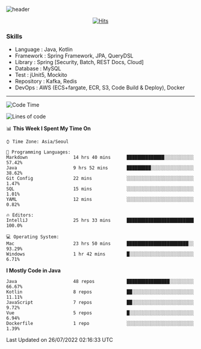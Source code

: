 <!-- Github Profile Readme로 프로필 꾸미기 : https://zzsza.github.io/development/2020/07/10/make-github-profile-readme/ -->

<!-- github theme -->
  <!-- 
    ![header](https://capsule-render.vercel.app/api?type=slice&color=e0f0e3&height=150&section=header&text=beasy&fontSize=45)
  -->
  ![header](https://capsule-render.vercel.app/api?type=soft&color=e0f0e3&height=150&section=header&text=Choi-YongSeok&fontSize=55&animation=twinkling)


<!-- hits count : https://hits.seeyoufarm.com/ -->
<div align=center>
    
  [![Hits](https://hits.seeyoufarm.com/api/count/incr/badge.svg?url=https%3A%2F%2Fgithub.com%2Fchoi-ys&count_bg=%2379C83D&title_bg=%23555555&icon=&icon_color=%23E7E7E7&title=hits&edge_flat=false)](https://hits.seeyoufarm.com)

</div>


<!-- Committed Top Lang -->
<div align=center>
</div>


### Skills
 - Language : Java, Kotlin
 - Framework : Spring Framework, JPA, QueryDSL
 - Library : Spring [Security, Batch, REST Docs, Cloud]
 - Database : MySQL
 - Test : jUnit5, Mockito
 - Repository : Kafka, Redis
 - DevOps : AWS (ECS+fargate, ECR, S3, Code Build & Deploy), Docker

---

<!--START_SECTION:waka-->
![Code Time](http://img.shields.io/badge/Code%20Time-2%2C699%20hrs%202%20mins-blue)

![Lines of code](https://img.shields.io/badge/From%20Hello%20World%20I%27ve%20Written-326%20Thousand%20lines%20of%20code-blue)

📊 **This Week I Spent My Time On** 

```text
⌚︎ Time Zone: Asia/Seoul

💬 Programming Languages: 
Markdown                 14 hrs 40 mins      ██████████████░░░░░░░░░░░   57.42% 
Java                     9 hrs 52 mins       █████████░░░░░░░░░░░░░░░░   38.62% 
Git Config               22 mins             ░░░░░░░░░░░░░░░░░░░░░░░░░   1.47% 
SQL                      15 mins             ░░░░░░░░░░░░░░░░░░░░░░░░░   1.01% 
YAML                     12 mins             ░░░░░░░░░░░░░░░░░░░░░░░░░   0.82%

🔥 Editors: 
IntelliJ                 25 hrs 33 mins      █████████████████████████   100.0%

💻 Operating System: 
Mac                      23 hrs 50 mins      ███████████████████████░░   93.29% 
Windows                  1 hr 42 mins        █░░░░░░░░░░░░░░░░░░░░░░░░   6.71%

```

**I Mostly Code in Java** 

```text
Java                     48 repos            ████████████████░░░░░░░░░   66.67% 
Kotlin                   8 repos             ██░░░░░░░░░░░░░░░░░░░░░░░   11.11% 
JavaScript               7 repos             ██░░░░░░░░░░░░░░░░░░░░░░░   9.72% 
Vue                      5 repos             █░░░░░░░░░░░░░░░░░░░░░░░░   6.94% 
Dockerfile               1 repo              ░░░░░░░░░░░░░░░░░░░░░░░░░   1.39%

```



 Last Updated on 26/07/2022 02:16:33 UTC
<!--END_SECTION:waka-->

<!-- 
![footer](https://capsule-render.vercel.app/api?section=footer&type=slice&color=e0f0e3)
-->

